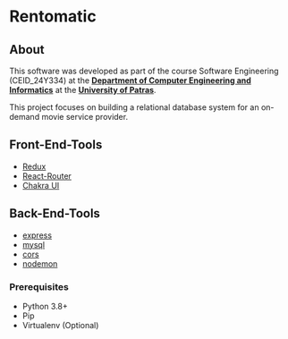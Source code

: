 # Rentomatic

## About 

This software was developed as part of the course Software Engineering (CEID_24Y334) at the **[Department of Computer Engineering and Informatics](https://www.ceid.upatras.gr/en/)** at the **[University of Patras](https://www.upatras.gr/en/)**. 

This project focuses on building a relational database system for an on-demand movie service provider. 

## Front-End-Tools

- [Redux](https://redux.js.org)
- [React-Router](https://reactrouter.com/en/main)
- [Chakra UI](https://v2.chakra-ui.com)

## Back-End-Tools

- [express](https://expressjs.com)
- [mysql](https://www.npmjs.com/package/mysql)
- [cors](https://www.npmjs.com/package/cors)
- [nodemon](https://www.npmjs.com/package/nodemon)
### Prerequisites

- Python 3.8+
- Pip
- Virtualenv (Optional)
